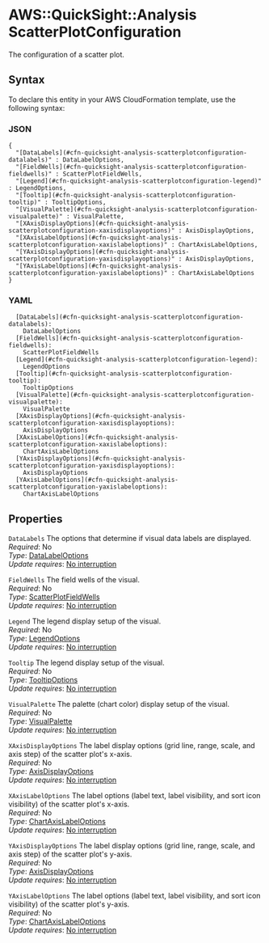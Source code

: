 # AWS::QuickSight::Analysis ScatterPlotConfiguration<a name="aws-properties-quicksight-analysis-scatterplotconfiguration"></a>

The configuration of a scatter plot\.

## Syntax<a name="aws-properties-quicksight-analysis-scatterplotconfiguration-syntax"></a>

To declare this entity in your AWS CloudFormation template, use the following syntax:

### JSON<a name="aws-properties-quicksight-analysis-scatterplotconfiguration-syntax.json"></a>

```
{
  "[DataLabels](#cfn-quicksight-analysis-scatterplotconfiguration-datalabels)" : DataLabelOptions,
  "[FieldWells](#cfn-quicksight-analysis-scatterplotconfiguration-fieldwells)" : ScatterPlotFieldWells,
  "[Legend](#cfn-quicksight-analysis-scatterplotconfiguration-legend)" : LegendOptions,
  "[Tooltip](#cfn-quicksight-analysis-scatterplotconfiguration-tooltip)" : TooltipOptions,
  "[VisualPalette](#cfn-quicksight-analysis-scatterplotconfiguration-visualpalette)" : VisualPalette,
  "[XAxisDisplayOptions](#cfn-quicksight-analysis-scatterplotconfiguration-xaxisdisplayoptions)" : AxisDisplayOptions,
  "[XAxisLabelOptions](#cfn-quicksight-analysis-scatterplotconfiguration-xaxislabeloptions)" : ChartAxisLabelOptions,
  "[YAxisDisplayOptions](#cfn-quicksight-analysis-scatterplotconfiguration-yaxisdisplayoptions)" : AxisDisplayOptions,
  "[YAxisLabelOptions](#cfn-quicksight-analysis-scatterplotconfiguration-yaxislabeloptions)" : ChartAxisLabelOptions
}
```

### YAML<a name="aws-properties-quicksight-analysis-scatterplotconfiguration-syntax.yaml"></a>

```
  [DataLabels](#cfn-quicksight-analysis-scatterplotconfiguration-datalabels):
    DataLabelOptions
  [FieldWells](#cfn-quicksight-analysis-scatterplotconfiguration-fieldwells):
    ScatterPlotFieldWells
  [Legend](#cfn-quicksight-analysis-scatterplotconfiguration-legend):
    LegendOptions
  [Tooltip](#cfn-quicksight-analysis-scatterplotconfiguration-tooltip):
    TooltipOptions
  [VisualPalette](#cfn-quicksight-analysis-scatterplotconfiguration-visualpalette):
    VisualPalette
  [XAxisDisplayOptions](#cfn-quicksight-analysis-scatterplotconfiguration-xaxisdisplayoptions):
    AxisDisplayOptions
  [XAxisLabelOptions](#cfn-quicksight-analysis-scatterplotconfiguration-xaxislabeloptions):
    ChartAxisLabelOptions
  [YAxisDisplayOptions](#cfn-quicksight-analysis-scatterplotconfiguration-yaxisdisplayoptions):
    AxisDisplayOptions
  [YAxisLabelOptions](#cfn-quicksight-analysis-scatterplotconfiguration-yaxislabeloptions):
    ChartAxisLabelOptions
```

## Properties<a name="aws-properties-quicksight-analysis-scatterplotconfiguration-properties"></a>

`DataLabels` <a name="cfn-quicksight-analysis-scatterplotconfiguration-datalabels"></a>
The options that determine if visual data labels are displayed\.  
_Required_: No  
_Type_: [DataLabelOptions](aws-properties-quicksight-analysis-datalabeloptions.md)  
_Update requires_: [No interruption](https://docs.aws.amazon.com/AWSCloudFormation/latest/UserGuide/using-cfn-updating-stacks-update-behaviors.html#update-no-interrupt)

`FieldWells` <a name="cfn-quicksight-analysis-scatterplotconfiguration-fieldwells"></a>
The field wells of the visual\.  
_Required_: No  
_Type_: [ScatterPlotFieldWells](aws-properties-quicksight-analysis-scatterplotfieldwells.md)  
_Update requires_: [No interruption](https://docs.aws.amazon.com/AWSCloudFormation/latest/UserGuide/using-cfn-updating-stacks-update-behaviors.html#update-no-interrupt)

`Legend` <a name="cfn-quicksight-analysis-scatterplotconfiguration-legend"></a>
The legend display setup of the visual\.  
_Required_: No  
_Type_: [LegendOptions](aws-properties-quicksight-analysis-legendoptions.md)  
_Update requires_: [No interruption](https://docs.aws.amazon.com/AWSCloudFormation/latest/UserGuide/using-cfn-updating-stacks-update-behaviors.html#update-no-interrupt)

`Tooltip` <a name="cfn-quicksight-analysis-scatterplotconfiguration-tooltip"></a>
The legend display setup of the visual\.  
_Required_: No  
_Type_: [TooltipOptions](aws-properties-quicksight-analysis-tooltipoptions.md)  
_Update requires_: [No interruption](https://docs.aws.amazon.com/AWSCloudFormation/latest/UserGuide/using-cfn-updating-stacks-update-behaviors.html#update-no-interrupt)

`VisualPalette` <a name="cfn-quicksight-analysis-scatterplotconfiguration-visualpalette"></a>
The palette \(chart color\) display setup of the visual\.  
_Required_: No  
_Type_: [VisualPalette](aws-properties-quicksight-analysis-visualpalette.md)  
_Update requires_: [No interruption](https://docs.aws.amazon.com/AWSCloudFormation/latest/UserGuide/using-cfn-updating-stacks-update-behaviors.html#update-no-interrupt)

`XAxisDisplayOptions` <a name="cfn-quicksight-analysis-scatterplotconfiguration-xaxisdisplayoptions"></a>
The label display options \(grid line, range, scale, and axis step\) of the scatter plot's x\-axis\.  
_Required_: No  
_Type_: [AxisDisplayOptions](aws-properties-quicksight-analysis-axisdisplayoptions.md)  
_Update requires_: [No interruption](https://docs.aws.amazon.com/AWSCloudFormation/latest/UserGuide/using-cfn-updating-stacks-update-behaviors.html#update-no-interrupt)

`XAxisLabelOptions` <a name="cfn-quicksight-analysis-scatterplotconfiguration-xaxislabeloptions"></a>
The label options \(label text, label visibility, and sort icon visibility\) of the scatter plot's x\-axis\.  
_Required_: No  
_Type_: [ChartAxisLabelOptions](aws-properties-quicksight-analysis-chartaxislabeloptions.md)  
_Update requires_: [No interruption](https://docs.aws.amazon.com/AWSCloudFormation/latest/UserGuide/using-cfn-updating-stacks-update-behaviors.html#update-no-interrupt)

`YAxisDisplayOptions` <a name="cfn-quicksight-analysis-scatterplotconfiguration-yaxisdisplayoptions"></a>
The label display options \(grid line, range, scale, and axis step\) of the scatter plot's y\-axis\.  
_Required_: No  
_Type_: [AxisDisplayOptions](aws-properties-quicksight-analysis-axisdisplayoptions.md)  
_Update requires_: [No interruption](https://docs.aws.amazon.com/AWSCloudFormation/latest/UserGuide/using-cfn-updating-stacks-update-behaviors.html#update-no-interrupt)

`YAxisLabelOptions` <a name="cfn-quicksight-analysis-scatterplotconfiguration-yaxislabeloptions"></a>
The label options \(label text, label visibility, and sort icon visibility\) of the scatter plot's y\-axis\.  
_Required_: No  
_Type_: [ChartAxisLabelOptions](aws-properties-quicksight-analysis-chartaxislabeloptions.md)  
_Update requires_: [No interruption](https://docs.aws.amazon.com/AWSCloudFormation/latest/UserGuide/using-cfn-updating-stacks-update-behaviors.html#update-no-interrupt)
